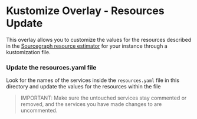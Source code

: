 # Kustomize Overlay - Resources Update

This overlay allows you to customize the values for the resources described in the [Sourcegraph resource estimator](https://docs.sourcegraph.com/admin/deploy/resource_estimator) for your instance through a kustomization file.

### Update the resources.yaml file

Look for the names of the services inside the `resources.yaml` file in this directory and update the values for the resources within the file

> IMPORTANT: Make sure the untouched services stay commented or removed, and the services you have made changes to are uncommented.
